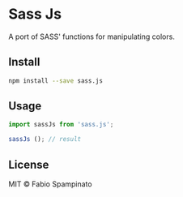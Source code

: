 # Sass Js

A port of SASS&#x27; functions for manipulating colors.

## Install

```sh
npm install --save sass.js
```

## Usage

```ts
import sassJs from 'sass.js';

sassJs (); // result
```

## License

MIT © Fabio Spampinato
